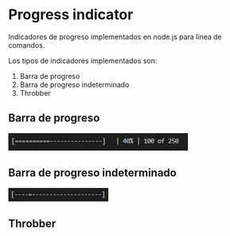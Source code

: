 # Progress indicator
Indicadores de progreso implementados en node.js para línea de comandos.

Los tipos de indicadores implementados son:
1. Barra de progreso
2. Barra de progreso indeterminado
3. Throbber


## Barra de progreso
![](./img/bar.PNG)

## Barra de progreso indeterminado 
![](./img/indeterminate.PNG)

## Throbber
